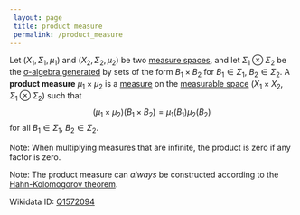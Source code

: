 ```yaml
---
 layout: page
 title: product measure
 permalink: /product_measure
---
```

Let $(X_1,\Sigma_1,\mu_1)$ and $(X_2,\Sigma_2,\mu_2)$ be two [measure spaces](https://defsmath.github.io/DefsMath/measure_space), and let $\Sigma_1\otimes \Sigma_2$ be the [σ-algebra generated](https://defsmath.github.io/DefsMath/generate_a_σ-algebra) by sets of the form $B_1\times B_2$ for $B_1\in \Sigma_1$, $B_2\in \Sigma_2$. A **product measure** $\mu_1\times \mu_2$ is a [measure](https://defsmath.github.io/DefsMath/##############measure) on the [measurable space](https://defsmath.github.io/DefsMath/measurable) $(X_1\times X_2, \Sigma_1\otimes\Sigma_2)$ such that $$(\mu_1\times\mu_2)(B_1\times B_2) = \mu_1(B_1)\mu_2(B_2)$$ for all $B_1\in \Sigma_1$, $B_2\in \Sigma_2$. 

Note: When multiplying measures that are infinite, the product is zero if any factor is zero.

Note: The product measure can *always* be constructed according to the [Hahn-Kolomogorov theorem](https://defsmath.github.io/DefsMath/Carathéodory's_extension_theorem).

Wikidata ID: [Q1572094](https://www.wikidata.org/wiki/Q1572094)